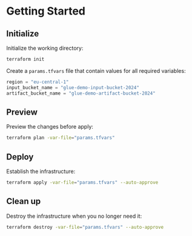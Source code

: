 # Getting Started

## Initialize

Initialize the working directory:
```sh
terraform init
```

Create a `params.tfvars` file that contain values for all required variables:
```tf
region = "eu-central-1"
input_bucket_name = "glue-demo-input-bucket-2024"
artifact_bucket_name = "glue-demo-artifact-bucket-2024"
```

## Preview
Preview the changes before apply:
```sh
terraform plan -var-file="params.tfvars"
```

## Deploy

Establish the infrastructure:
```sh
terraform apply -var-file="params.tfvars" --auto-approve
```

## Clean up
Destroy the infrastructure when you no longer need it:
```sh
terraform destroy -var-file="params.tfvars" --auto-approve
```